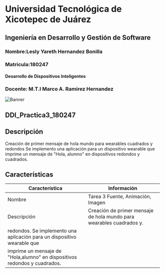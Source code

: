 # Universidad Tecnológica de Xicotepec de Juárez
## Ingeniería en Desarrollo y Gestión de Software
### Nombre:Lesly Yareth Hernandez Bonilla 
### Matricula:180247 
#### Desarrollo de Dispositivos Inteligentes
### Docente: M.T.I Marco A. Ramirez Hernandez


![Banner](https://i.postimg.cc/28Zg3QFz/Banner-de-Twitch-Nubes-Gamer-Chica-Morado.png)

## DDI_Practica3_180247

## Descripción

Creación de primer mensaje de hola mundo para wearables cuadrados y redondos
Se implemento una aplicación para un dispositivo wearable que imprime un mensaje de "Hola, alumno" en dispositivos redondos y 
cuadrados. 

## Características
| Característica         | Información                                                              |
|------------------------|--------------------------------------------------------------------------|
| Nombre                 | Tarea 3 Fuente, Animación, Imagen                                        |
| Descripción            |Creación de primer mensaje de hola mundo para wearables cuadrados y.      |
                          redondos. Se implemento una aplicación para un dispositivo wearable que   |
                          imprime un mensaje de "Hola,alumno" en dispositivos redondos y cuadrados. |

















